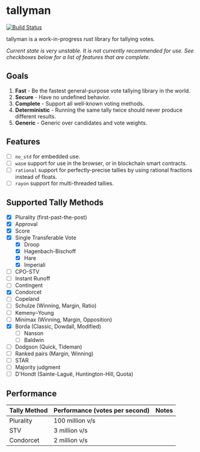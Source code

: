 # tallyman

[![Build Status](https://travis-ci.org/phayes/tallyman.svg?branch=master)](https://travis-ci.org/phayes/tallyman)


tallyman is a work-in-progress rust library for tallying votes.

*Current state is very unstable. It is not currently recommended for use. See checkboxes below for a list of features that are complete.*

## Goals
1. **Fast** - Be the fastest general-purpose vote tallying library in the world.
2. **Secure** - Have no undefined behavior. 
3. **Complete** - Support all well-known voting methods.
4. **Deterministic** - Running the same tally twice should never produce different results.
5. **Generic** - Generic over candidates and vote weights. 

## Features
- [ ] `no_std` for embedded use.
- [ ] `wasm` support for use in the browser, or in blockchain smart contracts.
- [ ] `rational` support for perfectly-precise tallies by using rational fractions instead of floats.
- [ ] `rayon` support for multi-threaded tallies.

## Supported Tally Methods
- [x] Plurality (first-past-the-post)
- [x] Approval
- [x] Score
- [x] Single Transferable Vote
  - [X] Droop
  - [X] Hagenbach-Bischoff
  - [X] Hare
  - [X] Imperiali
- [ ] CPO-STV
- [ ] Instant Runoff
- [ ] Contingent
- [x] Condorcet
- [ ] Copeland
- [ ] Schulze (Winning, Margin, Ratio)
- [ ] Kemeny–Young
- [ ] Minimax (Winning, Margin, Opposition)
- [X] Borda (Classic, Dowdall, Modified)
  - [ ] Nanson
  - [ ] Baldwin
- [ ] Dodgson (Quick, Tideman)
- [ ] Ranked pairs (Margin, Winning)
- [ ] STAR
- [ ] Majority judgment
- [ ] D'Hondt (Sainte-Laguë, Huntington-Hill, Quota)

## Performance

| Tally Method  | Performance (votes per second)  | Notes  |
| --------------|---------------------------------|--------|
| Plurality     | 100 million v/s                 |        |
| STV           | 3 million v/s                   |        |
| Condorcet     | 2 million v/s                   |        |
